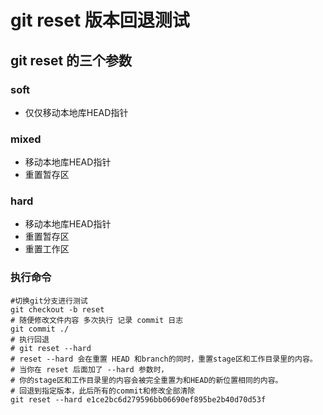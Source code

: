 # git reset 版本回退测试

##  git reset 的三个参数

### soft
- 仅仅移动本地库HEAD指针
### mixed
- 移动本地库HEAD指针
- 重置暂存区
### hard
- 移动本地库HEAD指针
- 重置暂存区
- 重置工作区

### 执行命令

```shell script
#切换git分支进行测试
git checkout -b reset
# 随便修改文件内容 多次执行 记录 commit 日志
git commit ./
# 执行回退
# git reset --hard 
# reset --hard 会在重置 HEAD 和branch的同时，重置stage区和工作目录里的内容。
# 当你在 reset 后面加了 --hard 参数时，
# 你的stage区和工作目录里的内容会被完全重置为和HEAD的新位置相同的内容。
# 回退到指定版本，此后所有的commit和修改全部清除
git reset --hard e1ce2bc6d279596bb06690ef895be2b40d70d53f
```
